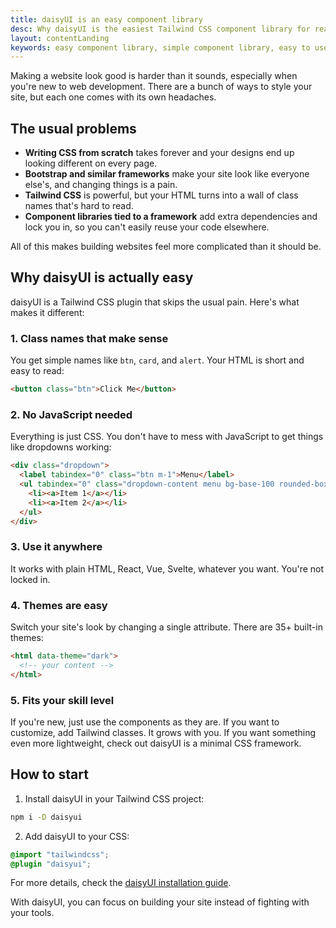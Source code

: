 ```yaml
---
title: daisyUI is an easy component library
desc: Why daisyUI is the easiest Tailwind CSS component library for real-world projects
layout: contentLanding
keywords: easy component library, simple component library, easy to use, user-friendly components, hassle-free styling
---
```


<script>
  import Translate from "$components/Translate.svelte"
</script>


Making a website look good is harder than it sounds, especially when you're new to web development. There are a bunch of ways to style your site, but each one comes with its own headaches.

## The usual problems

- **Writing CSS from scratch** takes forever and your designs end up looking different on every page.
- **Bootstrap and similar frameworks** make your site look like everyone else's, and changing things is a pain.
- **Tailwind CSS** is powerful, but your HTML turns into a wall of class names that's hard to read.
- **Component libraries tied to a framework** add extra dependencies and lock you in, so you can't easily reuse your code elsewhere.

All of this makes building websites feel more complicated than it should be.


## Why daisyUI is actually easy

daisyUI is a Tailwind CSS plugin that skips the usual pain. Here's what makes it different:

### 1. Class names that make sense

You get simple names like `btn`, `card`, and `alert`. Your HTML is short and easy to read:

```html
<button class="btn">Click Me</button>
```

### 2. No JavaScript needed

Everything is just CSS. You don't have to mess with JavaScript to get things like dropdowns working:

```html
<div class="dropdown">
  <label tabindex="0" class="btn m-1">Menu</label>
  <ul tabindex="0" class="dropdown-content menu bg-base-100 rounded-box w-52 p-2 shadow">
    <li><a>Item 1</a></li>
    <li><a>Item 2</a></li>
  </ul>
</div>
```

### 3. Use it anywhere

It works with plain HTML, React, Vue, Svelte, whatever you want. You're not locked in.

### 4. Themes are easy

Switch your site's look by changing a single attribute. There are 35+ built-in themes:

```html
<html data-theme="dark">
  <!-- your content -->
</html>
```

### 5. Fits your skill level

If you're new, just use the components as they are. If you want to customize, add Tailwind classes. It grows with you. If you want something even more lightweight, check out daisyUI is a minimal CSS framework.

## How to start

1. Install daisyUI in your Tailwind CSS project:

```bash
npm i -D daisyui
```

2. Add daisyUI to your CSS:

```css
@import "tailwindcss";
@plugin "daisyui";
```

For more details, check the [daisyUI installation guide](/docs/install/).

With daisyUI, you can focus on building your site instead of fighting with your tools.
